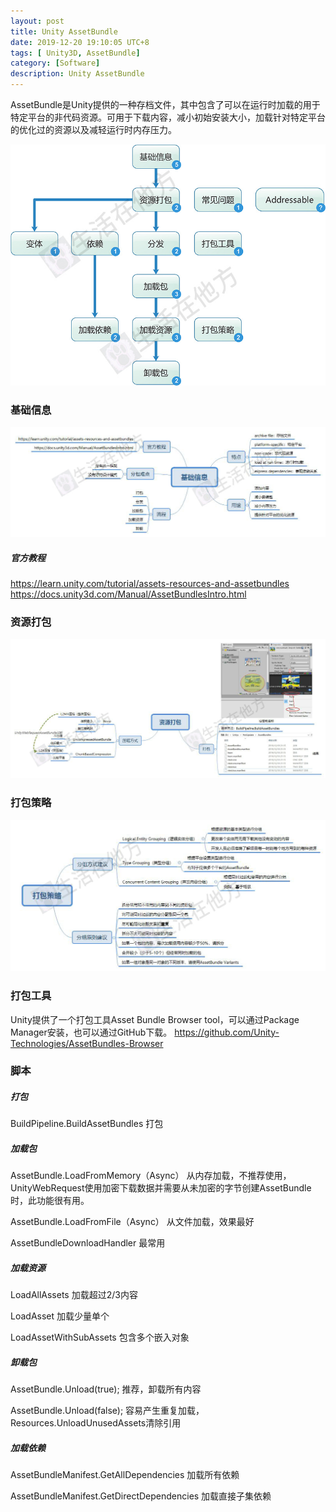 ```yaml
---
layout: post
title: Unity AssetBundle
date: 2019-12-20 19:10:05 UTC+8
tags: [ Unity3D, AssetBundle]
category: [Software]
description: Unity AssetBundle
---
```


AssetBundle是Unity提供的一种存档文件，其中包含了可以在运行时加载的用于特定平台的非代码资源。可用于下载内容，减小初始安装大小，加载针对特定平台的优化过的资源以及减轻运行时内存压力。

<!-- more -->

![AssetBundle技能树](/images/2019-12-20-AssetBundle-skill-tree.jpg)

### 基础信息

![AssetBundle基础信息](/images/2019-12-20-AssetBundle-Base.jpg)

##### 官方教程
https://learn.unity.com/tutorial/assets-resources-and-assetbundles
https://docs.unity3d.com/Manual/AssetBundlesIntro.html


### 资源打包

![AssetBundle资源打包](/images/2019-12-20-AssetBundle-Build.jpg)

### 打包策略

![AssetBundle打包策略](/images/2019-12-20-AssetBundle-packaging-strategy.jpg)

### 打包工具

Unity提供了一个打包工具Asset Bundle Browser tool，可以通过Package Manager安装，也可以通过GitHub下载。
https://github.com/Unity-Technologies/AssetBundles-Browser

### 脚本

##### 打包

BuildPipeline.BuildAssetBundles
打包

##### 加载包

AssetBundle.LoadFromMemory（Async）
从内存加载，不推荐使用，UnityWebRequest使用加密下载数据并需要从未加密的字节创建AssetBundle时，此功能很有用。

AssetBundle.LoadFromFile（Async）
从文件加载，效果最好

AssetBundleDownloadHandler
最常用

##### 加载资源

LoadAllAssets
加载超过2/3内容

LoadAsset
加载少量单个

LoadAssetWithSubAssets
包含多个嵌入对象

##### 卸载包

AssetBundle.Unload(true);
推荐，卸载所有内容

AssetBundle.Unload(false);
容易产生重复加载，Resources.UnloadUnusedAssets清除引用

##### 加载依赖

AssetBundleManifest.GetAllDependencies
加载所有依赖

AssetBundleManifest.GetDirectDependencies
加载直接子集依赖